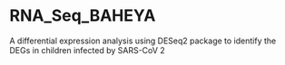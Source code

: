# RNA_Seq_BAHEYA
A differential expression analysis using DESeq2 package to identify the DEGs in children infected by SARS-CoV 2
